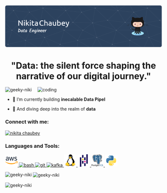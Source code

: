 ![logo](https://raw.githubusercontent.com/geeky-niki/geeky-niki/2c83bf87532d0050ffb27b766c0b8d681ea7faaf/github-header-image.png)
<h1 align="center">"Data: the silent force shaping the narrative of our digital journey." </h1>

<img align = "right" alt = "coding" width = "400" src = "https://encrypted-tbn0.gstatic.com/images?q=tbn:ANd9GcRUzlMlzGZV07bZkz7u6noZIfZ-UGHsXNDU3w&usqp=CAU">
<p align="left"> <img src="https://komarev.com/ghpvc/?username=geeky-niki&label=Profile%20views&color=0e75b6&style=flat" alt="geeky-niki" /> </p>

- 🔭 I’m currently building **inecalable Data Pipel**

- 🌱 And diving deep into the realm of  **data**

<h3 align="left">Connect with me:</h3>
<p align="left">
<a href="https://linkedin.com/in/nikita chaubey" target="blank"><img align="center" src="https://raw.githubusercontent.com/rahuldkjain/github-profile-readme-generator/master/src/images/icons/Social/linked-in-alt.svg" alt="nikita chaubey" height="30" width="40" /></a>
</p>

<h3 align="left">Languages and Tools:</h3>
<p align="left"> <a href="https://aws.amazon.com" target="_blank" rel="noreferrer"> <img src="https://raw.githubusercontent.com/devicons/devicon/master/icons/amazonwebservices/amazonwebservices-original-wordmark.svg" alt="aws" width="40" height="40"/> </a> <a href="https://www.gnu.org/software/bash/" target="_blank" rel="noreferrer"> <img src="https://www.vectorlogo.zone/logos/gnu_bash/gnu_bash-icon.svg" alt="bash" width="40" height="40"/> </a> <a href="https://git-scm.com/" target="_blank" rel="noreferrer"> <img src="https://www.vectorlogo.zone/logos/git-scm/git-scm-icon.svg" alt="git" width="40" height="40"/> </a> <a href="https://kafka.apache.org/" target="_blank" rel="noreferrer"> <img src="https://www.vectorlogo.zone/logos/apache_kafka/apache_kafka-icon.svg" alt="kafka" width="40" height="40"/> </a> <a href="https://www.linux.org/" target="_blank" rel="noreferrer"> <img src="https://raw.githubusercontent.com/devicons/devicon/master/icons/linux/linux-original.svg" alt="linux" width="40" height="40"/> </a> <a href="https://pandas.pydata.org/" target="_blank" rel="noreferrer"> <img src="https://raw.githubusercontent.com/devicons/devicon/2ae2a900d2f041da66e950e4d48052658d850630/icons/pandas/pandas-original.svg" alt="pandas" width="40" height="40"/> </a> <a href="https://www.postgresql.org" target="_blank" rel="noreferrer"> <img src="https://raw.githubusercontent.com/devicons/devicon/master/icons/postgresql/postgresql-original-wordmark.svg" alt="postgresql" width="40" height="40"/> </a> <a href="https://www.python.org" target="_blank" rel="noreferrer"> <img src="https://raw.githubusercontent.com/devicons/devicon/master/icons/python/python-original.svg" alt="python" width="40" height="40"/> </a> </p>

<p><img align="left" src="https://github-readme-stats.vercel.app/api/top-langs?username=geeky-niki&show_icons=true&locale=en&layout=compact" alt="geeky-niki" /></p>

<p>&nbsp;<img align="center" src="https://github-readme-stats.vercel.app/api?username=geeky-niki&show_icons=true&locale=en" alt="geeky-niki" /></p>

<p><img align="center" src="https://github-readme-streak-stats.herokuapp.com/?user=geeky-niki&" alt="geeky-niki" /></p>
